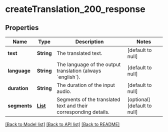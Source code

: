 # createTranslation_200_response
## Properties

| Name | Type | Description | Notes |
|------------ | ------------- | ------------- | -------------|
| **text** | **String** | The translated text. | [default to null] |
| **language** | **String** | The language of the output translation (always &#x60;english&#x60;). | [default to null] |
| **duration** | **String** | The duration of the input audio. | [default to null] |
| **segments** | [**List**](TranscriptionSegment.md) | Segments of the translated text and their corresponding details. | [optional] [default to null] |

[[Back to Model list]](../README.md#documentation-for-models) [[Back to API list]](../README.md#documentation-for-api-endpoints) [[Back to README]](../README.md)


